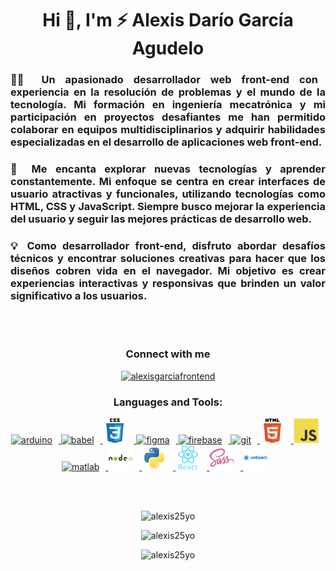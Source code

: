 <h1 align="center" >Hi 👋, I'm ⚡ Alexis Darío García Agudelo</h1>
<h3 style="text-align: justify;">👨‍💻 Un apasionado desarrollador web front-end con experiencia en la resolución de problemas y el mundo de la tecnología. Mi formación en ingeniería mecatrónica y mi participación en proyectos desafiantes me han permitido colaborar en equipos multidisciplinarios y adquirir habilidades especializadas en el desarrollo de aplicaciones web front-end. </h3>
<h3 style="text-align: justify;">🚀 Me encanta explorar nuevas tecnologías y aprender constantemente. Mi enfoque se centra en crear interfaces de usuario atractivas y funcionales, utilizando tecnologías como HTML, CSS y JavaScript. Siempre busco mejorar la experiencia del usuario y seguir las mejores prácticas de desarrollo web.</h3>
<h3  style="text-align: justify; "> 💡 Como desarrollador front-end, disfruto abordar desafíos técnicos y encontrar soluciones creativas para hacer que los diseños cobren vida en el navegador. Mi objetivo es crear experiencias interactivas y responsivas que brinden un valor significativo a los usuarios.</h3>
<br/><br/>

<h3 align="center">Connect with me</h3>
<p align="center">
<a href="https://linkedin.com/in/alexisgarciafrontend" target="blank"><img align="center " src="https://raw.githubusercontent.com/rahuldkjain/github-profile-readme-generator/master/src/images/icons/Social/linked-in-alt.svg" alt="alexisgarciafrontend" height="30" width="40" /></a>
</p>

<h3 align="center">Languages and Tools:</h3>
<p align="center">
  <a href="https://www.arduino.cc/" target="_blank" rel="noreferrer">
    <img src="https://cdn.worldvectorlogo.com/logos/arduino-1.svg" alt="arduino" width="40" height="40" style="margin-right: 10px;">
  </a>
  
  <a href="https://babeljs.io/" target="_blank" rel="noreferrer">
    <img src="https://www.vectorlogo.zone/logos/babeljs/babeljs-icon.svg" alt="babel" width="40" height="40" style="margin-right: 10px;">
  </a>
  
  <a href="https://www.w3schools.com/css/" target="_blank" rel="noreferrer">
    <img src="https://raw.githubusercontent.com/devicons/devicon/master/icons/css3/css3-original-wordmark.svg" alt="css3" width="40" height="40" style="margin-right: 10px;">
  </a>
  
  <a href="https://www.figma.com/" target="_blank" rel="noreferrer">
    <img src="https://www.vectorlogo.zone/logos/figma/figma-icon.svg" alt="figma" width="40" height="40" style="margin-right: 10px;">
  </a>
  
  <a href="https://firebase.google.com/" target="_blank" rel="noreferrer">
    <img src="https://www.vectorlogo.zone/logos/firebase/firebase-icon.svg" alt="firebase" width="40" height="40" style="margin-right: 10px;">
  </a>
  
  <a href="https://git-scm.com/" target="_blank" rel="noreferrer">
    <img src="https://www.vectorlogo.zone/logos/git-scm/git-scm-icon.svg" alt="git" width="40" height="40" style="margin-right: 10px;">
  </a>
  
  <a href="https://www.w3.org/html/" target="_blank" rel="noreferrer">
    <img src="https://raw.githubusercontent.com/devicons/devicon/master/icons/html5/html5-original-wordmark.svg" alt="html5" width="40" height="40" style="margin-right: 10px;">
  </a>
  
  <a href="https://developer.mozilla.org/en-US/docs/Web/JavaScript" target="_blank" rel="noreferrer">
    <img src="https://raw.githubusercontent.com/devicons/devicon/master/icons/javascript/javascript-original.svg" alt="javascript" width="40" height="40" style="margin-right: 10px;">
  </a>
  
  <a href="https://www.mathworks.com/" target="_blank" rel="noreferrer">
    <img src="https://upload.wikimedia.org/wikipedia/commons/2/21/Matlab_Logo.png" alt="matlab" width="40" height="40" style="margin-right: 10px;">
  </a>
  
  <a href="https://nodejs.org" target="_blank" rel="noreferrer">
    <img src="https://raw.githubusercontent.com/devicons/devicon/master/icons/nodejs/nodejs-original-wordmark.svg" alt="nodejs" width="40" height="40" style="margin-right: 10px;">
  </a>
  
  <a href="https://www.python.org" target="_blank" rel="noreferrer">
    <img src="https://raw.githubusercontent.com/devicons/devicon/master/icons/python/python-original.svg" alt="python" width="40" height="40" style="margin-right: 10px;">
  </a>
  
  <a href="https://reactjs.org/" target="_blank" rel="noreferrer">
    <img src="https://raw.githubusercontent.com/devicons/devicon/master/icons/react/react-original-wordmark.svg" alt="react" width="40" height="40" style="margin-right: 10px;">
  </a>
  
  <a href="https://sass-lang.com" target="_blank" rel="noreferrer">
    <img src="https://raw.githubusercontent.com/devicons/devicon/master/icons/sass/sass-original.svg" alt="sass" width="40" height="40" style="margin-right: 10px;">
  </a>
  
  <a href="https://webpack.js.org" target="_blank" rel="noreferrer">
    <img src="https://raw.githubusercontent.com/devicons/devicon/d00d0969292a6569d45b06d3f350f463a0107b0d/icons/webpack/webpack-original-wordmark.svg" alt="webpack" width="40" height="40" style="margin-right: 10px;">
  </a>
</p>

<br/><br/>

<p align="center"><img  src="https://github-readme-stats.vercel.app/api/top-langs?username=alexis25yo&show_icons=true&locale=en&layout=compact" alt="alexis25yo" /></p>
<p align="center"><img  src="https://github-readme-stats.vercel.app/api?username=alexis25yo&show_icons=true&locale=en" alt="alexis25yo" /></p>
<p align="center"><img  src="https://github-readme-streak-stats.herokuapp.com/?user=alexis25yo&" alt="alexis25yo" /></p>








